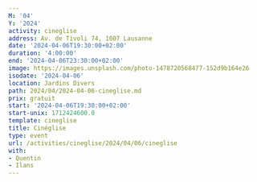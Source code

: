 ```yaml
---
M: '04'
Y: '2024'
activity: cineglise
address: Av. de Tivoli 74, 1007 Lausanne
date: '2024-04-06T19:30:00+02:00'
duration: '4:00:00'
end: '2024-04-06T23:30:00+02:00'
image: https://images.unsplash.com/photo-1478720568477-152d9b164e26
isodate: '2024-04-06'
location: Jardins Divers
path: 2024/04/2024-04-06-cineglise.md
prix: gratuit
start: '2024-04-06T19:30:00+02:00'
start-unix: 1712424600.0
template: cineglise
title: Cinéglise
type: event
url: /activities/cineglise/2024/04/06/cineglise
with:
- Quentin
- Ilans
---
```


